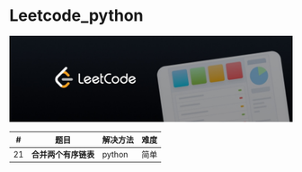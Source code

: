 # Leetcode_python

![v2-8a0db15c769873f61adc572d10b83c2c_1200x500.jpg](https://github.com/WSCZou/Markdown-pic/blob/master/Leetcode_python/v2-8a0db15c769873f61adc572d10b83c2c_1200x500.jpg?raw=true)

| #    | 题目                 | 解决方法 | 难度 |
| ---- | -------------------- | -------- | ---- |
| 21   | **合并两个有序链表** | python   | 简单 |

